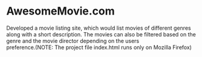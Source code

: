 # AwesomeMovie.com
Developed a movie listing site, which would list movies of different genres along with a short description.
The movies can also be filtered based on the genre and the movie director depending on the users        
preference.(NOTE: The project file index.html runs only on Mozilla Firefox)

